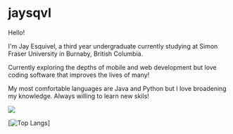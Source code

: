 # jaysqvl

Hello!

I'm Jay Esquivel, a third year undergraduate currently studying at Simon Fraser University in Burnaby, British Columbia.

Currently exploring the depths of mobile and web development but love coding software that improves the lives of many!

My most comfortable languages are Java and Python but I love broadening my knowledge. Always willing to learn new skils!

<a href="#">
  <img align="center" src="https://github-readme-stats.vercel.app/api?username=jsqvl&hide=contribs,issues&show_icons=true&count_private=true&include_all_commits=true&hide_rank=true&custom_title=Jay's Github Stats&theme=dracula" />
</a>

[![Top Langs](https://github-readme-stats.vercel.app/api/top-langs/?username=jsqvl&exclude_repo=CS213,CS221&theme=dracula&langs_count=10)]
